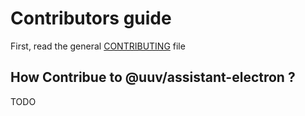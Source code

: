 # Contributors guide

First, read the general [CONTRIBUTING](../../CONTRIBUTING.md) file

## How Contribue to @uuv/assistant-electron ?
TODO